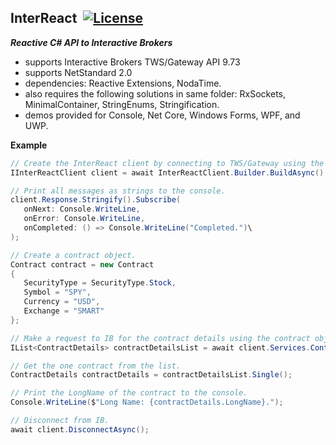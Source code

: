 ## InterReact&nbsp;&nbsp;[![License](https://img.shields.io/badge/license-Apache%202.0-7755BB.svg)](https://opensource.org/licenses/Apache-2.0)

***Reactive C# API to Interactive Brokers***
- supports Interactive Brokers TWS/Gateway API 9.73
- supports NetStandard 2.0
- dependencies: Reactive Extensions, NodaTime.
- also requires the following solutions in same folder:  RxSockets, MinimalContainer, StringEnums, Stringification.
- demos provided for Console, Net Core, Windows Forms, WPF, and UWP.

**Example**

```csharp
// Create the InterReact client by connecting to TWS/Gateway using the default port and a random clientId
IInterReactClient client = await InterReactClient.Builder.BuildAsync();

// Print all messages as strings to the console.
client.Response.Stringify().Subscribe(
   onNext: Console.WriteLine, 
   onError: Console.WriteLine, 
   onCompleted: () => Console.WriteLine("Completed.")\
);

// Create a contract object.
Contract contract = new Contract
{
   SecurityType = SecurityType.Stock,
   Symbol = "SPY",
   Currency = "USD",
   Exchange = "SMART"
};

// Make a request to IB for the contract details using the contract object.
IList<ContractDetails> contractDetailsList = await client.Services.ContractDetailsObservable(contract);

// Get the one contract from the list.
ContractDetails contractDetails = contractDetailsList.Single();

// Print the LongName of the contract to the console.
Console.WriteLine($"Long Name: {contractDetails.LongName}.");

// Disconnect from IB.
await client.DisconnectAsync();
```
